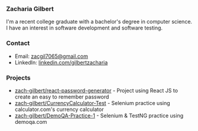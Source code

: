 ### Zacharia Gilbert

I'm a recent college graduate with a bachelor's degree in computer science. I have an interest in software development and software testing.

### Contact

- Email: [zacgil7065@gmail.com](mailto:zacgil7065@gmail.com)
- LinkedIn: [linkedin.com/gilbertzacharia](https://www.linkedin.com/in/gilbertzacharia/)

### Projects

- [zach-gilbert/react-password-generator](https://github.com/zach-gilbert/react-password-generator) - Project using React JS to create an easy to remember password
- [zach-gilbert/CurrencyCalculator-Test](https://github.com/zach-gilbert/CurrencyCalculator-Test) - Selenium practice using calculator.com's currency calculator
- [zach-gilbert/DemoQA-Practice-1](https://github.com/zach-gilbert/DemoQA-Practice-1) - Selenium & TestNG practice using demoqa.com

